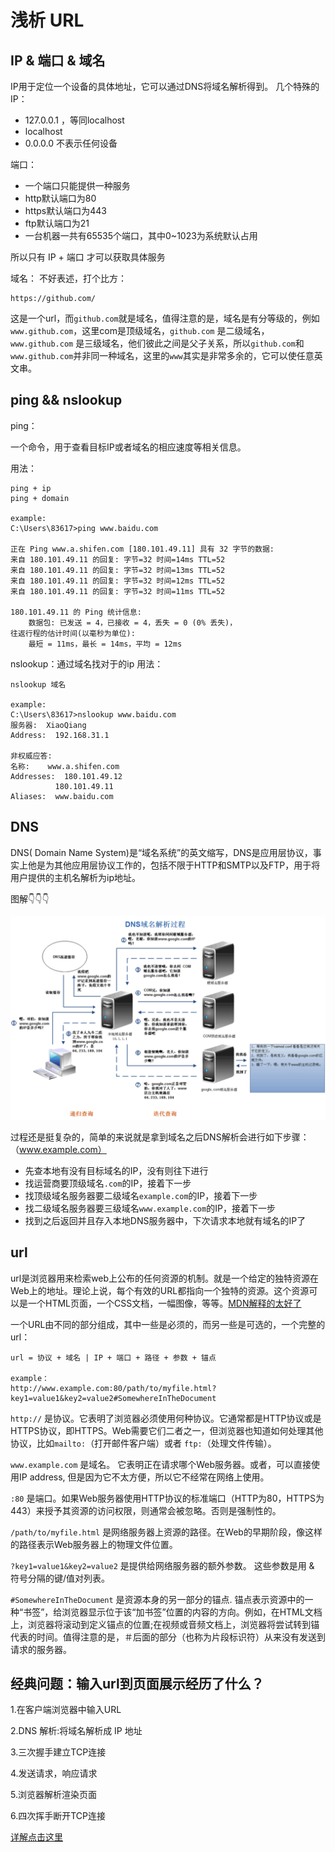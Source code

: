 # 浅析 URL

## IP & 端口 & 域名

IP用于定位一个设备的具体地址，它可以通过DNS将域名解析得到。
几个特殊的IP：
  * 127.0.0.1 ，等同localhost
  * localhost
  * 0.0.0.0  不表示任何设备

端口：
  * 一个端口只能提供一种服务
  * http默认端口为80
  * https默认端口为443
  * ftp默认端口为21
  * 一台机器一共有65535个端口，其中0~1023为系统默认占用

所以只有 IP + 端口 才可以获取具体服务

域名：
不好表述，打个比方：
```
https://github.com/
```
这是一个url，而`github.com`就是域名，值得注意的是，域名是有分等级的，例如`www.github.com`，这里com是顶级域名，`github.com` 是二级域名，`www.github.com` 是三级域名，他们彼此之间是父子关系，所以`github.com`和`www.github.com`并非同一种域名，这里的`www`其实是非常多余的，它可以使任意英文串。

## ping && nslookup

ping：

一个命令，用于查看目标IP或者域名的相应速度等相关信息。

用法：
```
ping + ip
ping + domain

example:
C:\Users\83617>ping www.baidu.com

正在 Ping www.a.shifen.com [180.101.49.11] 具有 32 字节的数据:
来自 180.101.49.11 的回复: 字节=32 时间=14ms TTL=52
来自 180.101.49.11 的回复: 字节=32 时间=13ms TTL=52
来自 180.101.49.11 的回复: 字节=32 时间=12ms TTL=52
来自 180.101.49.11 的回复: 字节=32 时间=11ms TTL=52

180.101.49.11 的 Ping 统计信息:
    数据包: 已发送 = 4，已接收 = 4，丢失 = 0 (0% 丢失)，
往返行程的估计时间(以毫秒为单位):
    最短 = 11ms，最长 = 14ms，平均 = 12ms
```

nslookup：通过域名找对于的ip
用法：
```
nslookup 域名

example:
C:\Users\83617>nslookup www.baidu.com
服务器:  XiaoQiang
Address:  192.168.31.1

非权威应答:
名称:    www.a.shifen.com
Addresses:  180.101.49.12
          180.101.49.11
Aliases:  www.baidu.com
```

## DNS
DNS( Domain Name System)是“域名系统”的英文缩写，DNS是应用层协议，事实上他是为其他应用层协议工作的，包括不限于HTTP和SMTP以及FTP，用于将用户提供的主机名解析为ip地址。

图解:point_down::point_down::point_down:

<img src="./img/DNS.png" width="800"/>

过程还是挺复杂的，简单的来说就是拿到域名之后DNS解析会进行如下步骤：（www.example.com）
  * 先查本地有没有目标域名的IP，没有则往下进行
  * 找运营商要顶级域名`.com`的IP，接着下一步
  * 找顶级域名服务器要二级域名`example.com`的IP，接着下一步
  * 找二级域名服务器要三级域名`www.example.com`的IP，接着下一步
  * 找到之后返回并且存入本地DNS服务器中，下次请求本地就有域名的IP了

## url

url是浏览器用来检索web上公布的任何资源的机制。就是一个给定的独特资源在Web上的地址。理论上说，每个有效的URL都指向一个独特的资源。这个资源可以是一个HTML页面，一个CSS文档，一幅图像，等等。[MDN解释的太好了](https://developer.mozilla.org/zh-CN/docs/Learn/Common_questions/What_is_a_URL)


一个URL由不同的部分组成，其中一些是必须的，而另一些是可选的，一个完整的url：

```
url = 协议 + 域名 | IP + 端口 + 路径 + 参数 + 锚点

example：
http://www.example.com:80/path/to/myfile.html?key1=value1&key2=value2#SomewhereInTheDocument
```

`http://` 是协议。它表明了浏览器必须使用何种协议。它通常都是HTTP协议或是HTTPS协议，即HTTPS。Web需要它们二者之一，但浏览器也知道如何处理其他协议，比如`mailto:`（打开邮件客户端）或者 `ftp:`（处理文件传输）。

`www.example.com` 是域名。 它表明正在请求哪个Web服务器。或者，可以直接使用IP address, 但是因为它不太方便，所以它不经常在网络上使用。

`:80` 是端口。如果Web服务器使用HTTP协议的标准端口（HTTP为80，HTTPS为443）来授予其资源的访问权限，则通常会被忽略。否则是强制性的。

`/path/to/myfile.html` 是网络服务器上资源的路径。在Web的早期阶段，像这样的路径表示Web服务器上的物理文件位置。

`?key1=value1&key2=value2` 是提供给网络服务器的额外参数。 这些参数是用 & 符号分隔的键/值对列表。

`#SomewhereInTheDocument` 是资源本身的另一部分的锚点. 锚点表示资源中的一种“书签”，给浏览器显示位于该“加书签”位置的内容的方向。例如，在HTML文档上，浏览器将滚动到定义锚点的位置;在视频或音频文档上，浏览器将尝试转到锚代表的时间。值得注意的是，＃后面的部分（也称为片段标识符）从来没有发送到请求的服务器。

## 经典问题：输入url到页面展示经历了什么？

1.在客户端浏览器中输入URL

2.DNS 解析:将域名解析成 IP 地址

3.三次握手建立TCP连接

4.发送请求，响应请求

5.浏览器解析渲染页面

6.四次挥手断开TCP连接

[详解点击这里](https://zhuanlan.zhihu.com/p/57895541)
